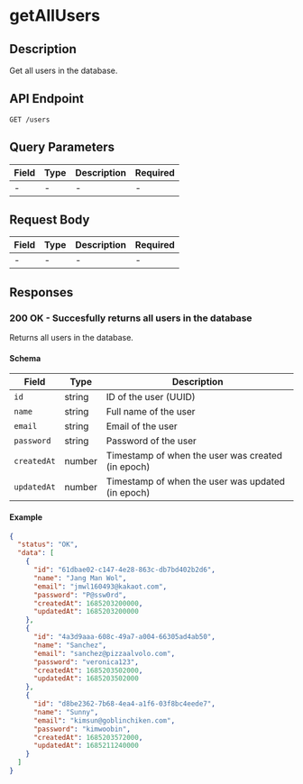 # getAllUsers

## Description

Get all users in the database.

## API Endpoint

`GET /users`

## Query Parameters

| Field | Type | Description | Required |
| ----- | ---- | ----------- | -------- |
| -     | -    | -           | -        |

## Request Body

| Field | Type | Description | Required |
| ----- | ---- | ----------- | -------- |
| -     | -    | -           | -        |

## Responses

### 200 OK - Succesfully returns all users in the database

Returns all users in the database.

#### Schema

| Field       | Type   | Description                                       |
| ----------- | ------ | ------------------------------------------------- |
| `id`        | string | ID of the user (UUID)                             |
| `name`      | string | Full name of the user                             |
| `email`     | string | Email of the user                                 |
| `password`  | string | Password of the user                              |
| `createdAt` | number | Timestamp of when the user was created (in epoch) |
| `updatedAt` | number | Timestamp of when the user was updated (in epoch) |

#### Example

```json
{
  "status": "OK",
  "data": [
    {
      "id": "61dbae02-c147-4e28-863c-db7bd402b2d6",
      "name": "Jang Man Wol",
      "email": "jmwl160493@kakaot.com",
      "password": "P@ssw0rd",
      "createdAt": 1685203200000,
      "updatedAt": 1685203200000
    },
    {
      "id": "4a3d9aaa-608c-49a7-a004-66305ad4ab50",
      "name": "Sanchez",
      "email": "sanchez@pizzaalvolo.com",
      "password": "veronica123",
      "createdAt": 1685203502000,
      "updatedAt": 1685203502000
    },
    {
      "id": "d8be2362-7b68-4ea4-a1f6-03f8bc4eede7",
      "name": "Sunny",
      "email": "kimsun@goblinchiken.com",
      "password": "kimwoobin",
      "createdAt": 1685203572000,
      "updatedAt": 1685211240000
    }
  ]
}
```
